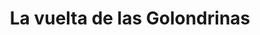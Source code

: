 ---
title: "La vuelta de las Golondrinas"
url: /mojacar/la-vuelta-de-las-golondrinas/
shop: decoración interior
---